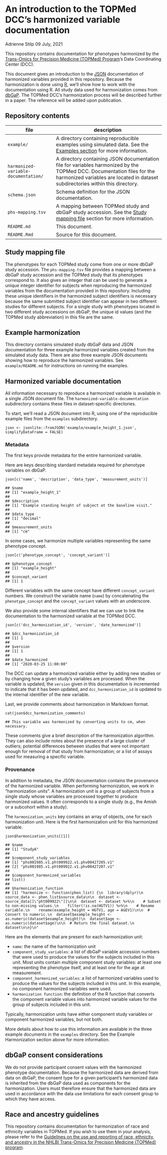 An introduction to the TOPMed DCC’s harmonized variable documentation
================
Adrienne Stilp
09 July, 2021

This repository contains documentation for phenotypes harmonized by the
[Trans-Omics for Precision Medicine (TOPMed)
Program](https://www.nhlbiwgs.org/)’s Data Coordinating Center (DCC).

This document gives an introduction to the [JSON](https://www.json.org/)
documentation of harmonized variables provided in this repository.
Because the harmonization is done using [R](https://www.r-project.org/),
we’ll show how to work with the documentation using R. All study data
used for harmonization comes from
[dbGaP](https://www.ncbi.nlm.nih.gov/gap/). The TOPMed DCC’s
harmonization process will be described further in a paper. The
reference will be added upon publication.

Repository contents
-------------------

| file                                 | description                                                                                                                                                                                              |
|--------------------------------------|----------------------------------------------------------------------------------------------------------------------------------------------------------------------------------------------------------|
| `example/`                           | A directory containing reproducible examples using simulated data. See the [Examples section](#examples) for more information.                                                                           |
| `harmonized-variable-documentation/` | A directory containing JSON documentation file for variables harmonized by the TOPMed DCC. Documentation files for the harmonized variables are located in dataset subdirectories within this directory. |
| `schema.json`                        | Schema definition for the JSON documentation.                                                                                                                                                            |
| `phs-mapping.tsv`                    | A mapping between TOPMed study and dbGaP study accession. See the [Study mapping file](#study-mapping-file) section for more information.                                                                |
| `README.md`                          | This document.                                                                                                                                                                                           |
| `README.Rmd`                         | Source for this document.                                                                                                                                                                                |

Study mapping file
------------------

The phenotypes for each TOPMed study come from one or more dbGaP study
accession. The `phs-mapping.tsv` file provides a mapping between a dbGaP
study accession and the TOPMed study that its phenotypes correspond to.
It also gives an integer that can be used to generate a unique integer
identifier for subjects when reproducing the harmonized variables from
the documentation provided in this repository. Including these unique
identifiers in the harmonized subject identifiers is necessary because
the same submitted subject identifier can appear in two different
studies for different subjects. For a single study with phenotypes
located in two different study accessions on dbGaP, the unique id values
(and the TOPMed study abbreviation) in this file are the same.

Example harmonization
---------------------

This directory contains simulated study dbGaP data and JSON
documentation for three example harmonized variables created from the
simulated study data. There are also three example JSON documents
showing how to reproduce the harmonized variables. See
`example/README.md` for instructions on running the examples.

Harmonized variable documentation
---------------------------------

All information necessary to reproduce a harmonized variable is
available in a single JSON document file. The
`harmonized-variable-documentation` subdirectory contains these files in
dataset-specific directories.

To start, we’ll read a JSON document into R, using one of the
reproducible example files from the `examples` subdirectory.

    json <- jsonlite::fromJSON('example/example_height_1.json', simplifyDataFrame = FALSE)

### Metadata

The first keys provide metadata for the entire harmonized variable.

Here are keys describing standard metadata required for phenotype
variables on dbGaP.

    json[c('name', 'description', 'data_type', 'measurement_units')]

    ## $name
    ## [1] "example_height_1"
    ## 
    ## $description
    ## [1] "Example standing height of subject at the baseline visit."
    ## 
    ## $data_type
    ## [1] "decimal"
    ## 
    ## $measurement_units
    ## [1] "cm"

In some cases, we harmonize multiple variables representing the same
phenotype concept.

    json[c('phenotype_concept', 'concept_variant')]

    ## $phenotype_concept
    ## [1] "example_height"
    ## 
    ## $concept_variant
    ## [1] 1

Different variables with the same concept have different
`concept_variant` numbers. We construct the variable name (`name`) by
concatenating the `phenotype_concept` and the `concept_variant` values
with an underscore.

We also provide some internal identifiers that we can use to link the
documentation to the harmonized variable at the TOPMed DCC.

    json[c('dcc_harmonization_id', 'version', 'date_harmonized')]

    ## $dcc_harmonization_id
    ## [1] 1
    ## 
    ## $version
    ## [1] 1
    ## 
    ## $date_harmonized
    ## [1] "2020-03-25 11:00:00"

The DCC can update a harmonized variable either by adding new studies or
by changing how a given study’s variables are processed. When the
variable is updated, the `version` given in this documentation is
incremented to indicate that it has been updated, and
`dcc_harmonization_id` is updated to the internal identifier of the new
variable.

Last, we provide comments about harmonization in Markdown format.

    cat(json$dcc_harmonization_comments)

    ## This variable was harmonized by converting units to cm, when necessary.

These comments give a brief description of the harmonization algorithm.
They can also include notes about the presence of a large cluster of
outliers; potential differences between studies that were not important
enough for removal of that study from harmonization; or a list of assays
used for measuring a specific variable.

### Provenance

In addition to metadata, the JSON documentation contains the provenance
of the harmonized variable. When performing harmonization, we work in
“harmonization units”. A harmonization unit is a group of subjects from
a single study whose variables are processed together to produce
harmonized values. It often corresponds to a single study (e.g., the
Amish or a subcohort within a study).

The `harmonization_units` key contains an array of objects, one for each
harmonization unit. Here is the first harmonization unit for this
harmonized variable.

    json$harmonization_units[[1]]

    ## $name
    ## [1] "StudyA"
    ## 
    ## $component_study_variables
    ## [1] "phs001985.v1.pht009922.v1.phv00427205.v1"
    ## [2] "phs001985.v1.pht009922.v1.phv00427207.v1"
    ## 
    ## $component_harmonized_variables
    ## list()
    ## 
    ## $harmonization_function
    ## [1] "harmonize <- function(phen_list) {\n  library(dplyr)\n  source_data <- phen_list$source_data\n\n  dataset <- source_data[[\"pht009922\"]]\n\n  dataset <- dataset %>%\n    # Subset to non-missing values.\n    filter(!is.na(HGTV1)) %>%\n    # Rename variable.\n    rename(example_height = HGTV1, age = AGEV1)\n\n  # Convert to numeric.\n  dataset$example_height <- as.numeric(dataset$example_height)\n  dataset$age <- as.numeric(dataset$age)\n\n  # Return the final dataset.\n  dataset\n\n}\n"

Here are the elements that are present for each harmonization unit:

-   `name`: the name of the harmonization unit
-   `component_study_variables`: a list of dbGaP variable accession
    numbers that were used to produce the values for the subjects
    included in this unit. Most units contain multiple component study
    variables: at least one representing the phenotype itself, and at
    least one for the age at measurement.
-   `component_harmonized_variables`: a list of harmonized variables
    used to produce the values for the subjects included in this unit.
    In this example, no component harmonized variables were used.
-   `harmonization function`: the definition of the R function that
    converts the component variable values into harmonized variable
    values for the group of subjects included in this unit.

Typically, harmonization units have either component study variables or
component harmonized variables, but not both.

More details about how to use this information are available in the
three example documents in the `examples` directory. See the Example
Harmonization section above for more information.

dbGaP consent considerations
----------------------------

We do not provide participant consent values with the harmonized
phenotype documentation. Because the harmonized data are derived from
data on dbGaP, the consent type for a given participant’s harmonized
data is inherited from the dbGaP data used as components for the
harmonization. Users must therefore ensure that the harmonized data are
used in accordance with the data use limitations for each consent group
to which they have access.

Race and ancestry guidelines
----------------------------

This repository contains documentation for harmonization of race and
ethnicity variables in TOPMed. If you wish to use them in your analysis,
please refer to the [Guidelines on the use and reporting of race,
ethnicity, and ancestry in the NHLBI Trans-Omics for Precision Medicine
(TOPMed)
program](https://www.nhlbiwgs.org/guidelines-use-and-reporting-race-ethnicity-and-ancestry-topmed).
